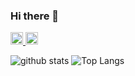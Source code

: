 ### Hi there 👋

<p align="left">
    <a href="http://qiita.com/pokotyan">
        <img height="20" src="https://qiita-badge.apiapi.app/s/pokotyan/posts.svg" />
    </a>
        <img height="20" src="https://qiita-badge.apiapi.app/s/pokotyan/contributions.svg" />
    </a>
</p>

![github stats](https://github-readme-stats.vercel.app/api?username=pokotyan&show_icons=true&theme=dracula)
![Top Langs](https://github-readme-stats.vercel.app/api/top-langs/?username=pokotyan&theme=dracula)

<!--
**pokotyan/pokotyan** is a ✨ _special_ ✨ repository because its `README.md` (this file) appears on your GitHub profile.

Here are some ideas to get you started:

- 🔭 I’m currently working on ...
- 🌱 I’m currently learning ...
- 👯 I’m looking to collaborate on ...
- 🤔 I’m looking for help with ...
- 💬 Ask me about ...
- 📫 How to reach me: ...
- 😄 Pronouns: ...
- ⚡ Fun fact: ...
-->
